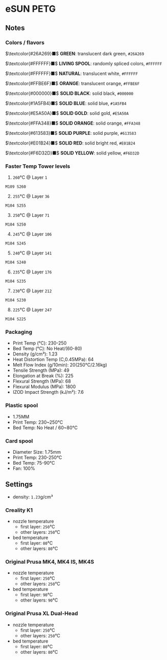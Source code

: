 # eSUN PETG

## Notes

### Colors / flavors

$\textcolor{#26A269}■$ **GREEN**: translucent dark green, `#26A269`

$\textcolor{#FFFFFF}■$ **LIVING SPOOL**: randomly spliced colors, `#FFFFFF`

$\textcolor{#FFFFFF}■$ **NATURAL**: translucent white, `#FFFFFF`

$\textcolor{#FFBE6F}■$ **ORANGE**: translucent orange, `#FFBE6F`

$\textcolor{#000000}■$ **SOLID BLACK**: solid black, `#000000`

$\textcolor{#1A5FB4}■$ **SOLID BLUE**: solid blue, `#1A5FB4`

$\textcolor{#E5A50A}■$ **SOLID GOLD**: solid gold, `#E5A50A`

$\textcolor{#FFA348}■$ **SOLID ORANGE**: solid orange, `#FFA348`

$\textcolor{#613583}■$ **SOLID PURPLE**: solid purple, `#613583`

$\textcolor{#E01B24}■$ **SOLID RED**: solid bright red, `#E01B24`

$\textcolor{#F6D32D}■$ **SOLID YELLOW**: solid yellow, `#F6D32D`

### Faster Temp Tower levels

1. `260`°C @ Layer `1`
```
M109 S260
```
2. `255`°C @ Layer `36`
```
M104 S255
```
3. `250`°C @ Layer `71`
```
M104 S250
```
4. `245`°C @ Layer `106`
```
M104 S245
```
5. `240`°C @ Layer `141`
```
M104 S240
```
6. `235`°C @ Layer `176`
```
M104 S235
```
7. `230`°C @ Layer `212`
```
M104 S230
```
8. `225`°C @ Layer `247`
```
M104 S225
```

### Packaging

- Print Temp (°C): 230-250
- Bed Temp (°C): No Heat/(60-80)
- Density (g/cm³): 1.23
- Heat Distortion Temp (C,0.45MPa): 64
- Melt Flow Index (g/10min): 20(250°C/2.16kg)
- Tensile Strength (MPa): 49
- Elongation at Break (%): 225
- Flexural Strength (MPa): 68
- Flexural Modulus (MPa): 1800
- IZOD Impact Strength (kJ/m²): 7.6

### Plastic spool

- 1.75MM
- Print Temp: 230~250°C
- Bed Temp: No Heat / 60~80°C

### Card spool

- Diameter Size: 1.75mm
- Print Temp: 230-250°C
- Bed Temp: 75-90°C
- Fan: 100%

## Settings

- density: `1.23`g/cm³

### Creality K1

- nozzle temperature
    - first layer: `250`°C
    - other layers: `250`°C
- bed temperature
    - first layer: `80`°C
    - other layers: `80`°C

### Original Prusa MK4, MK4 IS, MK4S

- nozzle temperature
    - first layer: `250`°C
    - other layers: `250`°C
- bed temperature
    - first layer: `90`°C
    - other layers: `90`°C

### Original Prusa XL Dual-Head

- nozzle temperature
    - first layer: `250`°C
    - other layers: `250`°C
- bed temperature
    - first layer: `80`°C
    - other layers: `80`°C
